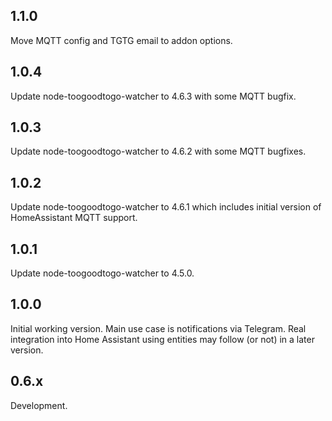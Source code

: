 <!-- https://developers.home-assistant.io/docs/add-ons/presentation#keeping-a-changelog -->

## 1.1.0
Move MQTT config and TGTG email to addon options.

## 1.0.4
Update node-toogoodtogo-watcher to 4.6.3 with some MQTT bugfix.

## 1.0.3
Update node-toogoodtogo-watcher to 4.6.2 with some MQTT bugfixes.

## 1.0.2
Update node-toogoodtogo-watcher to 4.6.1 which includes initial version of HomeAssistant MQTT support.

## 1.0.1
Update node-toogoodtogo-watcher to 4.5.0.

## 1.0.0
Initial working version. Main use case is notifications via Telegram.
Real integration into Home Assistant using entities may follow (or not) in a later version. 

## 0.6.x
Development.